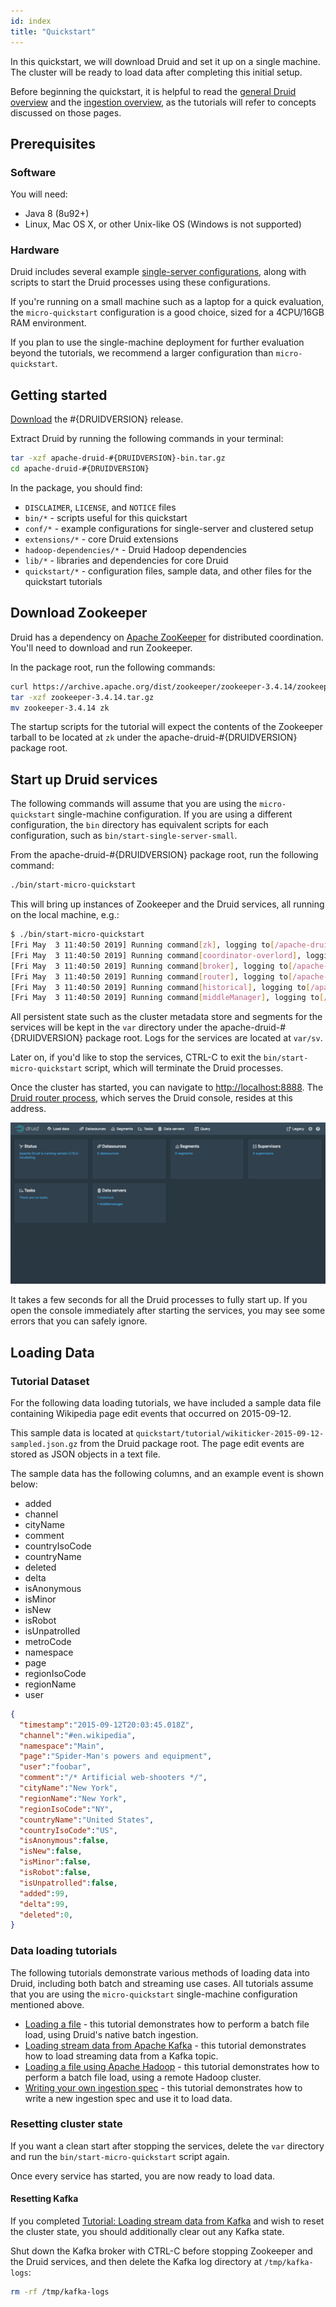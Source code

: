 ```yaml
---
id: index
title: "Quickstart"
---
```


<!--
  ~ Licensed to the Apache Software Foundation (ASF) under one
  ~ or more contributor license agreements.  See the NOTICE file
  ~ distributed with this work for additional information
  ~ regarding copyright ownership.  The ASF licenses this file
  ~ to you under the Apache License, Version 2.0 (the
  ~ "License"); you may not use this file except in compliance
  ~ with the License.  You may obtain a copy of the License at
  ~
  ~   http://www.apache.org/licenses/LICENSE-2.0
  ~
  ~ Unless required by applicable law or agreed to in writing,
  ~ software distributed under the License is distributed on an
  ~ "AS IS" BASIS, WITHOUT WARRANTIES OR CONDITIONS OF ANY
  ~ KIND, either express or implied.  See the License for the
  ~ specific language governing permissions and limitations
  ~ under the License.
  -->


In this quickstart, we will download Druid and set it up on a single machine. The cluster will be ready to load data
after completing this initial setup.

Before beginning the quickstart, it is helpful to read the [general Druid overview](../design/index.md) and the
[ingestion overview](../ingestion/index.md), as the tutorials will refer to concepts discussed on those pages.

## Prerequisites

### Software

You will need:

* Java 8 (8u92+)
* Linux, Mac OS X, or other Unix-like OS (Windows is not supported)


### Hardware

Druid includes several example [single-server configurations](../operations/single-server.md), along with scripts to
start the Druid processes using these configurations.

If you're running on a small machine such as a laptop for a quick evaluation, the `micro-quickstart` configuration is
a good choice, sized for a 4CPU/16GB RAM environment.

If you plan to use the single-machine deployment for further evaluation beyond the tutorials, we recommend a larger
configuration than `micro-quickstart`.

## Getting started

[Download](https://www.apache.org/dyn/closer.cgi?path=/incubator/druid/#{DRUIDVERSION}/apache-druid-#{DRUIDVERSION}-bin.tar.gz)
the #{DRUIDVERSION} release.

Extract Druid by running the following commands in your terminal:

```bash
tar -xzf apache-druid-#{DRUIDVERSION}-bin.tar.gz
cd apache-druid-#{DRUIDVERSION}
```

In the package, you should find:

* `DISCLAIMER`, `LICENSE`, and `NOTICE` files
* `bin/*` - scripts useful for this quickstart
* `conf/*` - example configurations for single-server and clustered setup
* `extensions/*` - core Druid extensions
* `hadoop-dependencies/*` - Druid Hadoop dependencies
* `lib/*` - libraries and dependencies for core Druid
* `quickstart/*` - configuration files, sample data, and other files for the quickstart tutorials

## Download Zookeeper

Druid has a dependency on [Apache ZooKeeper](http://zookeeper.apache.org/) for distributed coordination. You'll
need to download and run Zookeeper.

In the package root, run the following commands:

```bash
curl https://archive.apache.org/dist/zookeeper/zookeeper-3.4.14/zookeeper-3.4.14.tar.gz -o zookeeper-3.4.14.tar.gz
tar -xzf zookeeper-3.4.14.tar.gz
mv zookeeper-3.4.14 zk
```

The startup scripts for the tutorial will expect the contents of the Zookeeper tarball to be located at `zk` under the
apache-druid-#{DRUIDVERSION} package root.

## Start up Druid services

The following commands will assume that you are using the `micro-quickstart` single-machine configuration. If you are
using a different configuration, the `bin` directory has equivalent scripts for each configuration, such as
`bin/start-single-server-small`.

From the apache-druid-#{DRUIDVERSION} package root, run the following command:

```bash
./bin/start-micro-quickstart
```

This will bring up instances of Zookeeper and the Druid services, all running on the local machine, e.g.:

```bash
$ ./bin/start-micro-quickstart
[Fri May  3 11:40:50 2019] Running command[zk], logging to[/apache-druid-#{DRUIDVERSION}/var/sv/zk.log]: bin/run-zk conf
[Fri May  3 11:40:50 2019] Running command[coordinator-overlord], logging to[/apache-druid-#{DRUIDVERSION}/var/sv/coordinator-overlord.log]: bin/run-druid coordinator-overlord conf/druid/single-server/micro-quickstart
[Fri May  3 11:40:50 2019] Running command[broker], logging to[/apache-druid-#{DRUIDVERSION}/var/sv/broker.log]: bin/run-druid broker conf/druid/single-server/micro-quickstart
[Fri May  3 11:40:50 2019] Running command[router], logging to[/apache-druid-#{DRUIDVERSION}/var/sv/router.log]: bin/run-druid router conf/druid/single-server/micro-quickstart
[Fri May  3 11:40:50 2019] Running command[historical], logging to[/apache-druid-#{DRUIDVERSION}/var/sv/historical.log]: bin/run-druid historical conf/druid/single-server/micro-quickstart
[Fri May  3 11:40:50 2019] Running command[middleManager], logging to[/apache-druid-#{DRUIDVERSION}/var/sv/middleManager.log]: bin/run-druid middleManager conf/druid/single-server/micro-quickstart
```

All persistent state such as the cluster metadata store and segments for the services will be kept in the `var` directory under the apache-druid-#{DRUIDVERSION} package root. Logs for the services are located at `var/sv`.

Later on, if you'd like to stop the services, CTRL-C to exit the `bin/start-micro-quickstart` script, which will terminate the Druid processes.

Once the cluster has started, you can navigate to [http://localhost:8888](http://localhost:8888).
The [Druid router process](../design/router.md), which serves the Druid console, resides at this address.

![Druid console](../assets/tutorial-quickstart-01.png "Druid console")

It takes a few seconds for all the Druid processes to fully start up. If you open the console immediately after starting the services, you may see some errors that you can safely ignore.


## Loading Data

### Tutorial Dataset

For the following data loading tutorials, we have included a sample data file containing Wikipedia page edit events that occurred on 2015-09-12.

This sample data is located at `quickstart/tutorial/wikiticker-2015-09-12-sampled.json.gz` from the Druid package root.
The page edit events are stored as JSON objects in a text file.

The sample data has the following columns, and an example event is shown below:

  * added
  * channel
  * cityName
  * comment
  * countryIsoCode
  * countryName
  * deleted
  * delta
  * isAnonymous
  * isMinor
  * isNew
  * isRobot
  * isUnpatrolled
  * metroCode
  * namespace
  * page
  * regionIsoCode
  * regionName
  * user

```json
{
  "timestamp":"2015-09-12T20:03:45.018Z",
  "channel":"#en.wikipedia",
  "namespace":"Main",
  "page":"Spider-Man's powers and equipment",
  "user":"foobar",
  "comment":"/* Artificial web-shooters */",
  "cityName":"New York",
  "regionName":"New York",
  "regionIsoCode":"NY",
  "countryName":"United States",
  "countryIsoCode":"US",
  "isAnonymous":false,
  "isNew":false,
  "isMinor":false,
  "isRobot":false,
  "isUnpatrolled":false,
  "added":99,
  "delta":99,
  "deleted":0,
}
```


### Data loading tutorials

The following tutorials demonstrate various methods of loading data into Druid, including both batch and streaming use cases.
All tutorials assume that you are using the `micro-quickstart` single-machine configuration mentioned above.

- [Loading a file](./tutorial-batch.md) - this tutorial demonstrates how to perform a batch file load, using Druid's native batch ingestion.
- [Loading stream data from Apache Kafka](./tutorial-kafka.md) - this tutorial demonstrates how to load streaming data from a Kafka topic.
- [Loading a file using Apache Hadoop](./tutorial-batch-hadoop.md) - this tutorial demonstrates how to perform a batch file load, using a remote Hadoop cluster.
- [Writing your own ingestion spec](./tutorial-ingestion-spec.md) - this tutorial demonstrates how to write a new ingestion spec and use it to load data.

### Resetting cluster state

If you want a clean start after stopping the services, delete the `var` directory and run the `bin/start-micro-quickstart` script again.

Once every service has started, you are now ready to load data.

#### Resetting Kafka

If you completed [Tutorial: Loading stream data from Kafka](./tutorial-kafka.md) and wish to reset the cluster state, you should additionally clear out any Kafka state.

Shut down the Kafka broker with CTRL-C before stopping Zookeeper and the Druid services, and then delete the Kafka log directory at `/tmp/kafka-logs`:

```bash
rm -rf /tmp/kafka-logs
```

